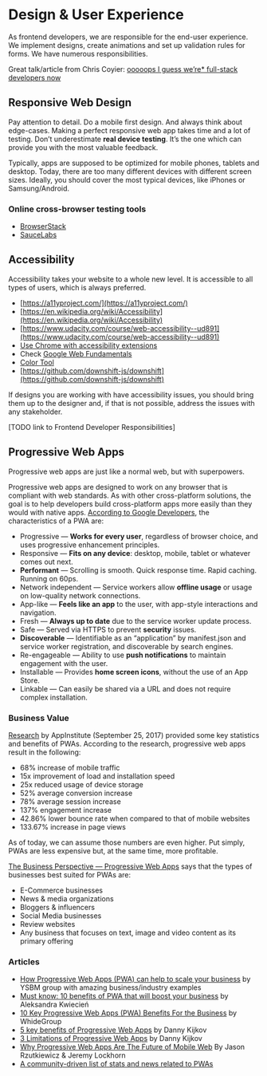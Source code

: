 # Design & User Experience

As frontend developers, we are responsible for the end-user experience. We implement designs, create animations and set up validation rules for forms. We have numerous responsibilities.

Great talk/article from Chris Coyier: [ooooops I guess we’re\* full-stack developers now](https://full-stack.netlify.com/)

## Responsive Web Design

Pay attention to detail. Do a mobile first design. And always think about edge-cases. Making a perfect responsive web app takes time and a lot of testing. Don’t underestimate **real device testing**. It’s the one which can provide you with the most valuable feedback.

Typically, apps are supposed to be optimized for mobile phones, tablets and desktop. Today, there are too many different devices with different screen sizes. Ideally, you should cover the most typical devices, like iPhones or Samsung/Android.

### Online cross-browser testing tools

- [BrowserStack](https://www.browserstack.com)
- [SauceLabs](https://saucelabs.com/)

## Accessibility

Accessibility takes your website to a whole new level. It is accessible to all types of users, which is always preferred.

- [https://a11yproject.com/](https://a11yproject.com/)
- [https://en.wikipedia.org/wiki/Accessibility](https://en.wikipedia.org/wiki/Accessibility)
- [https://www.udacity.com/course/web-accessibility--ud891](https://www.udacity.com/course/web-accessibility--ud891)
- [Use Chrome with accessibility extensions](https://support.google.com/chrome/answer/7040464?hl=en)
- Check [Google Web Fundamentals](https://developers.google.com/web/fundamentals/accessibility/)
- [Color Tool](https://material.io/resources/color/)
- [https://github.com/downshift-js/downshift](https://github.com/downshift-js/downshift)

If designs you are working with have accessibility issues, you should bring them up to the designer and, if that is not possible, address the issues with any stakeholder.

\[TODO link to Frontend Developer Responsibilities\]

## Progressive Web Apps

Progressive web apps are just like a normal web, but with superpowers.

Progressive web apps are designed to work on any browser that is compliant with web standards. As with other cross-platform solutions, the goal is to help developers build cross-platform apps more easily than they would with native apps. [According to Google Developers](https://developers.google.com/web/progressive-web-apps/), the characteristics of a PWA are:

- Progressive — **Works for every user**, regardless of browser choice, and uses progressive enhancement principles.
- Responsive — **Fits on any device**: desktop, mobile, tablet or whatever comes out next.
- **Performant** — Scrolling is smooth. Quick response time. Rapid caching. Running on 60ps.
- Network independent — Service workers allow **offline usage** or usage on low-quality network connections.
- App-like — **Feels like an app** to the user, with app-style interactions and navigation.
- Fresh — **Always up to date** due to the service worker update process.
- Safe — Served via HTTPS to prevent **security** issues.
- **Discoverable** — Identifiable as an “application” by manifest.json and service worker registration, and discoverable by search engines.
- Re-engageable — Ability to use **push notifications** to maintain engagement with the user.
- Installable — Provides **home screen icons**, without the use of an App Store.
- Linkable — Can easily be shared via a URL and does not require complex installation.

### Business Value

[Research](https://appinstitute.com/progressive-web-apps-infographic/) by AppInstitute \(September 25, 2017\) provided some key statistics and benefits of PWAs. According to the research, progressive web apps result in the following:

- 68% increase of mobile traffic
- 15x improvement of load and installation speed
- 25x reduced usage of device storage
- 52% average conversion increase
- 78% average session increase
- 137% engagement increase
- 42.86% lower bounce rate when compared to that of mobile websites
- 133.67% increase in page views

As of today, we can assume those numbers are even higher. Put simply, PWAs are less expensive but, at the same time, more profitable.

[The Business Perspective — Progressive Web Apps](https://medium.com/@jedihacks/progressive-web-apps-the-business-perspective-9ea411ddee90) says that the types of businesses best suited for PWAs are:

- E-Commerce businesses
- News & media organizations
- Bloggers & influencers
- Social Media businesses
- Review websites
- Any business that focuses on text, image and video content as its primary offering

### Articles

- [How Progressive Web Apps \(PWA\) can help to scale your business](https://y-sbm.com/blog/pwa-increase-your-business/) by YSBM group with amazing business/industry examples
- [Must know: 10 benefits of PWA that will boost your business](https://divante.com/blog/10-benefits-pwa-boost-your-business/) by Aleksandra Kwiecień
- [10 Key Progressive Web Apps \(PWA\) Benefits For the Business](https://whidegroup.com/blog/key-benefits-of-progressive-web-apps-for-the-business/) by WhideGroup
- [5 key benefits of Progressive Web Apps](https://www.strv.com/blog/5-key-benefits-of-progressive-web-apps) by Danny Kijkov
- [3 Limitations of Progressive Web Apps](https://www.strv.com/blog/3-limitations-of-progressive-web-apps) by Danny Kijkov
- [Why Progressive Web Apps Are The Future of Mobile Web](https://ymedialabs.com/progressive-web-apps) By Jason Rzutkiewicz & Jeremy Lockhorn
- [A community-driven list of stats and news related to PWAs](https://www.pwastats.com/)
